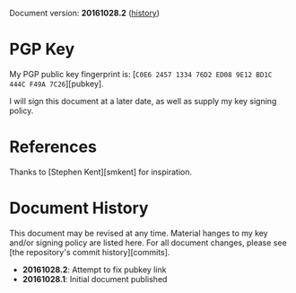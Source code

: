 
Document version: **20161028.2** ([history](#document-history))

# PGP Key

My PGP public key fingerprint is:
[`C0E6 2457 1334 76D2 ED08 9E12 BD1C 444C F49A 7C26`][pubkey].

I will sign this document at a later date, as well as supply my key
signing policy.

# References

Thanks to [Stephen Kent][smkent] for inspiration.

# Document History

This document may be revised at any time.  Material hanges to my key and/or
signing policy are listed here.  For all document changes, please see [the
repository's commit history][commits].

* **20161028.2**: Attempt to fix pubkey link
* **20161028.1**: Initial document published
